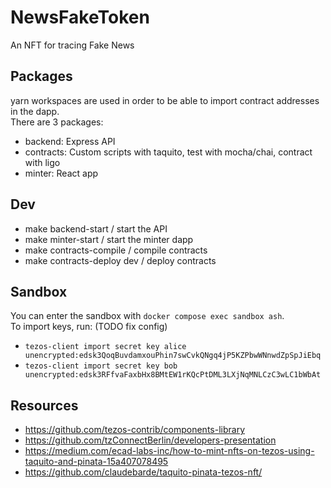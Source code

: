 # NewsFakeToken

An NFT for tracing Fake News

## Packages

yarn workspaces are used in order to be able to import contract addresses in the dapp.  
There are 3 packages:

- backend: Express API
- contracts: Custom scripts with taquito, test with mocha/chai, contract with ligo
- minter: React app

## Dev

- make backend-start / start the API
- make minter-start / start the minter dapp
- make contracts-compile / compile contracts
- make contracts-deploy dev / deploy contracts

## Sandbox

You can enter the sandbox with `docker compose exec sandbox ash`.  
To import keys, run: (TODO fix config)

- `tezos-client import secret key alice unencrypted:edsk3QoqBuvdamxouPhin7swCvkQNgq4jP5KZPbwWNnwdZpSpJiEbq`
- `tezos-client import secret key bob unencrypted:edsk3RFfvaFaxbHx8BMtEW1rKQcPtDML3LXjNqMNLCzC3wLC1bWbAt`

## Resources

- https://github.com/tezos-contrib/components-library
- https://github.com/tzConnectBerlin/developers-presentation
- https://medium.com/ecad-labs-inc/how-to-mint-nfts-on-tezos-using-taquito-and-pinata-15a407078495
- https://github.com/claudebarde/taquito-pinata-tezos-nft/
